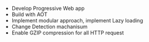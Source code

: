 * Develop Progressive Web app
* Build with AOT
* Implement modular approach, implement Lazy loading
* Change Detection machanisum
* Enable GZIP compression for all HTTP request

